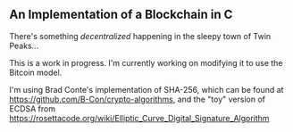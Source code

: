 ## An Implementation of a Blockchain in C

There's something *decentralized* happening in the sleepy town of Twin Peaks...

This is a work in progress. I'm currently working on modifying it to use the Bitcoin model. 

I'm using Brad Conte's implementation of SHA-256, which can be found at https://github.com/B-Con/crypto-algorithms,
and the "toy" version of ECDSA from https://rosettacode.org/wiki/Elliptic_Curve_Digital_Signature_Algorithm

